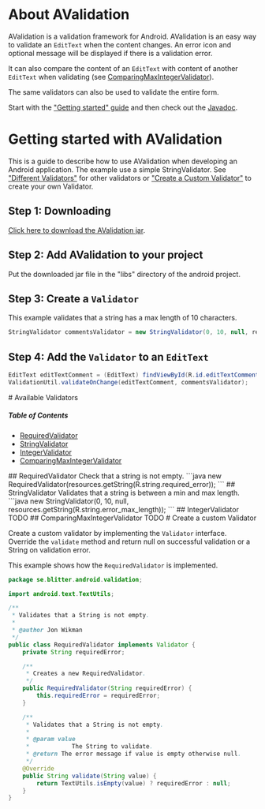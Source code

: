 # About AValidation

AValidation is a validation framework for Android. AValidation is an easy way to validate an `EditText` when the content changes. An error icon and optional message will be displayed if there is a validation error.

It can also compare the content of an `EditText` with content of another `EditText` when validating (see [ComparingMaxIntegerValidator](#comparingmaxintegervalidator)).

The same validators can also be used to validate the entire form.

Start with the ["Getting started" guide](#getting-started-with-avalidation) and then check out the [Javadoc](http://www.blitter.se/avalidation/api/).

# Getting started with AValidation
This is a guide to describe how to use AValidation when developing an Android application. The example use a simple StringValidator. See ["Different Validators"](#availablevalidators) for other validators or ["Create a Custom Validator"](#customvalidator) to create your own Validator.

## Step 1: Downloading
[Click here to download the AValidation jar](http://www.blitter.se/repo/se/blitter/android/avalidation/1.0.0/avalidation-1.0.0.jar).

## Step 2: Add AValidation to your project
Put the downloaded jar file in the "libs" directory of the android project.

## Step 3: Create a `Validator`
This example validates that a string has a max length of 10 characters.
```java
StringValidator commentsValidator = new StringValidator(0, 10, null, resources.getString(R.string.comment_error_max_length));
```

## Step 4: Add the `Validator` to an `EditText`
```java
EditText editTextComment = (EditText) findViewById(R.id.editTextComment);
ValidationUtil.validateOnChange(editTextComment, commentsValidator);
```

<a name="availablevalidators"/>
# Available Validators

##### Table of Contents
* [RequiredValidator](#requiredvalidator)
* [StringValidator](#stringvalidator)
* [IntegerValidator](#integervalidator)
* [ComparingMaxIntegerValidator](#comparingmaxintegervalidator)

<a name="requiredvalidator"/>
## RequiredValidator
Check that a string is not empty.
```java
new RequiredValidator(resources.getString(R.string.required_error));
```

<a name="stringvalidator"/>
## StringValidator
Validates that a string is between a min and max length.
```java
new StringValidator(0, 10, null, resources.getString(R.string.error_max_length));
```

<a name="integervalidator"/>
## IntegerValidator
TODO

<a name="comparingmaxintegervalidator"/>
## ComparingMaxIntegerValidator
TODO

<a name="customvalidator"/>
# Create a custom Validator

Create a custom validator by implementing the `Validator` interface. Override the `validate` method and return null on successful validation or a String on validation error.

This example shows how the `RequiredValidator` is implemented.

```java
package se.blitter.android.validation;

import android.text.TextUtils;

/**
 * Validates that a String is not empty.
 * 
 * @author Jon Wikman
 */
public class RequiredValidator implements Validator {
    private String requiredError;

    /**
     * Creates a new RequiredValidator.
     */
    public RequiredValidator(String requiredError) {
        this.requiredError = requiredError;
    }

    /**
     * Validates that a String is not empty.
     * 
     * @param value
     *            The String to validate.
     * @return The error message if value is empty otherwise null.
     */
    @Override
    public String validate(String value) {
        return TextUtils.isEmpty(value) ? requiredError : null;
    }
}
```
